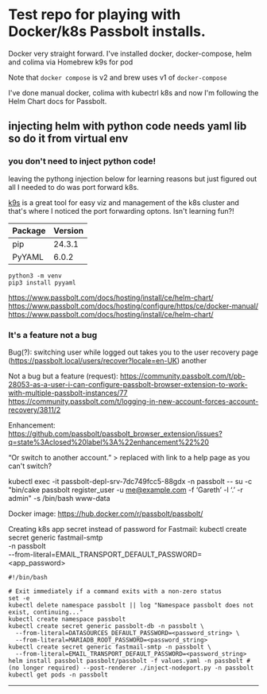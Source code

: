 # Test repo for playing with Docker/k8s Passbolt installs.

Docker very straight forward.
I've installed docker, docker-compose, helm and colima via Homebrew
k9s for pod 

Note that `docker compose` is v2 and brew uses v1 of `docker-compose`

I've done manual docker, colima with kubectrl k8s and now I'm following the Helm Chart docs for Passbolt.



## injecting helm with python code needs yaml lib so do it from virtual env

### you don't need to inject python code!
leaving the pythong injection below for learning reasons but just figured out all I needed to do was port forward k8s.

[k9s](https://k9scli.io) is a great tool for easy viz and management of the k8s cluster and that's where I noticed the port forwarding optons.
Isn't learning fun?!

|Package | Version |
| --- | --- |
|pip | 24.3.1 |
|PyYAML | 6.0.2 |

```
python3 -m venv
pip3 install pyyaml
```

https://www.passbolt.com/docs/hosting/install/ce/helm-chart/
https://www.passbolt.com/docs/hosting/configure/https/ce/docker-manual/
https://www.passbolt.com/docs/hosting/install/ce/helm-chart/


### It's a feature not a bug

Bug(?): switching user while logged out takes you to the user recovery page (https://passbolt.local/users/recover?locale=en-UK)
another

Not a bug but a feature (request): https://community.passbolt.com/t/pb-28053-as-a-user-i-can-configure-passbolt-browser-extension-to-work-with-multiple-passbolt-instances/77
https://community.passbolt.com/t/logging-in-new-account-forces-account-recovery/3811/2

Enhancement: https://github.com/passbolt/passbolt_browser_extension/issues?q=state%3Aclosed%20label%3A%22enhancement%22%20

“Or switch to another account.” > replaced with link to a help page as you can't switch?

kubectl exec -it passbolt-depl-srv-7dc749fcc5-88gdx -n passbolt -- su -c "bin/cake passbolt register_user -u me@example.com -f ‘Gareth’ -l ‘.’ -r admin" -s /bin/bash www-data

Docker image: https://hub.docker.com/r/passbolt/passbolt/

Creating k8s app secret instead of password for Fastmail:
kubectl create secret generic fastmail-smtp \
  -n passbolt \
  --from-literal=EMAIL_TRANSPORT_DEFAULT_PASSWORD=<app_password>

```
#!/bin/bash

# Exit immediately if a command exits with a non-zero status
set -e
kubectl delete namespace passbolt || log "Namespace passbolt does not exist, continuing..."
kubectl create namespace passbolt
kubectl create secret generic passbolt-db -n passbolt \
  --from-literal=DATASOURCES_DEFAULT_PASSWORD=<password_string> \
  --from-literal=MARIADB_ROOT_PASSWORD=<password_string>
kubectl create secret generic fastmail-smtp -n passbolt \
  --from-literal=EMAIL_TRANSPORT_DEFAULT_PASSWORD=<password_string>
helm install passbolt passbolt/passbolt -f values.yaml -n passbolt # (no longer required) --post-renderer ./inject-nodeport.py -n passbolt
kubectl get pods -n passbolt
```
---


